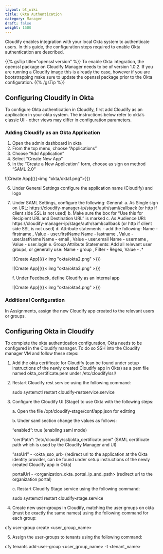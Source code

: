 ```yaml
---
layout: bt_wiki
title: Okta Authentication
category: Manager
draft: false
weight: 1500
---
```


Cloudify enables integration with your local Okta system to authenticate users. In this guide, the configuration steps required to enable Okta authentication are described.

{{% gsTip title="openssl version" %}}
To enable Okta integration, the openssl package on Cloudify Manager needs to be of version 1.0.2. If you are running a Cloudify image this is already the case, however if you are bootstrapping make sure to update the openssl package prior to the Okta configuration.
{{% /gsTip %}}

## Configuring Cloudify in Okta 
To configure Okta authentication in Cloudify, first add Cloudify as an application in your okta system. The instructions below refer to okta’s classic UI - other views may differ in configuration parameters.

### Adding Cloudify as an Okta Application
1. Open the admin dashboard in okta
2. From the top menu, choose “Applications”
3. Choose “Add Application”
4. Select “Create New App”
5. In the “Create a New Application” form, choose as sign on method “SAML 2.0”

![Create App]({{<img "okta/okta1.png">}})

6. Under General Settings configure the application name (Cloudify) and logo
7. Under SAML Settings, configure the following:
    General:
    a. As Single sign on URL: https://cloudify-manager-ip/stage/auth/saml/callback (or http if client side SSL is not used)
    b. Make sure the box for “Use this for Recipient URL and Destination URL” is marked
    c. As Audience URI: https://cloudify-manager-ip/stage/auth/saml/callback (or http if client side SSL is not used)
    d. Attribute statements - add the following:
    Name - firstname , Value - user.firstName
    Name - lastname , Value - user.lastName
    Name - email , Value - user.email
    Name - username , Value - user.login
    e. Group Attribute Statements:
    Add all relevant user groups, or generally use: 
    Name - group , Filter - Regex, Value - .*
    
    
    ![Create App]({{< img "okta/okta2.png" >}})

    ![Create App]({{< img "okta/okta3.png" >}})
    
    f. Under Feedback, define Cloudify as an internal app
    
    ![Create App]({{< img "okta/okta4.png" >}})

### Additional Configuration
In Assignments, assign the new Cloudify app created to the relevant users or groups.

## Configuring Okta in Cloudify
To complete the okta authentication configuration, Okta needs to be configured in the Cloudify manager. 
To do so SSH into the Cloudify manager VM and follow these steps:

1. Add the okta certificate for Cloudify (can be found under setup instructions of the newly created Cloudify app in Okta) as a pem file named okta_certificate.pem under /etc/cloudify/ssl/ 

2. Restart Cloudify rest service using the following command:

	sudo systemctl restart cloudify-restservice.service
3. Configure the Cloudify UI (Stage) to use Okta with the following steps:

    a. Open the file /opt/cloudify-stage/conf/app.json for editting
    
    b. Under saml section change the values as follows:
    
    “enabled”: true (enabling saml mode)
    
    “certPath”: “/etc/cloudify/ssl/okta_certificate.pem” (SAML certificate path which is used by the Cloudify Manager and UI)
    
    “ssoUrl” - <okta_sso_url> (redirect url to the application at the Okta identity provider, can be found under setup instructions of the newly created Cloudify app in Okta)
    
    portalUrl - <organization_okta_portal_ip_and_path> (redirect url to the organization portal)
    
    c. Restart Cloudify Stage service using the following command:
    
    sudo systemctl restart cloudify-stage.service
    
4. Create new user-groups in Cloudify, matching the user groups on okta (must be exactly the same names) using the following command for each group:

cfy user-group create <user_group_name>

5. Assign the user-groups to tenants using the following command:

cfy tenants add-user-group <user_group_name> -t <tenant_name>

